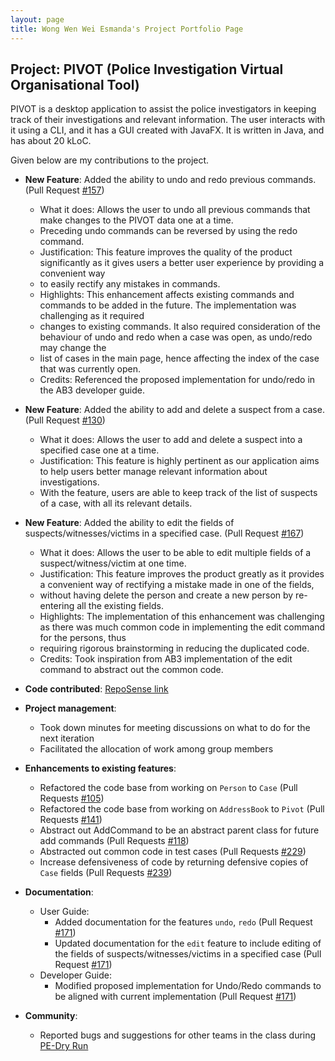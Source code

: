 ```yaml
---
layout: page
title: Wong Wen Wei Esmanda's Project Portfolio Page
---
```


## Project: PIVOT (Police Investigation Virtual Organisational Tool)

PIVOT is a desktop application to assist the police investigators in keeping track of their investigations and relevant information. 
The user interacts with it using a CLI, and it has a GUI created with JavaFX. 
It is written in Java, and has about 20 kLoC.

Given below are my contributions to the project.

* **New Feature**: Added the ability to undo and redo previous commands. (Pull Request [\#157](https://github.com/AY2021S1-CS2103-F09-2/tp/pull/157))
  * What it does: Allows the user to undo all previous commands that make changes to the PIVOT data one at a time.
  * Preceding undo commands can be reversed by using the redo command.
  * Justification: This feature improves the quality of the product significantly as it gives users a better user experience by providing a convenient way
  * to easily rectify any mistakes in commands.
  * Highlights: This enhancement affects existing commands and commands to be added in the future. The implementation was challenging as it required
  * changes to existing commands. It also required consideration of the behaviour of undo and redo when a case was open, as undo/redo may change the
  * list of cases in the main page, hence affecting the index of the case that was currently open.
  * Credits: Referenced the proposed implementation for undo/redo in the AB3 developer guide.

* **New Feature**: Added the ability to add and delete a suspect from a case. (Pull Request [\#130](https://github.com/AY2021S1-CS2103-F09-2/tp/pull/130))
  * What it does: Allows the user to add and delete a suspect into a specified case one at a time.
  * Justification: This feature is highly pertinent as our application aims to help users better manage relevant information about investigations.
  * With the feature, users are able to keep track of the list of suspects of a case, with all its relevant details.
  
* **New Feature**: Added the ability to edit the fields of suspects/witnesses/victims in a specified case. (Pull Request [\#167](https://github.com/AY2021S1-CS2103-F09-2/tp/pull/167))
  * What it does: Allows the user to be able to edit multiple fields of a suspect/witness/victim at one time.
  * Justification: This feature improves the product greatly as it provides a convenient way of rectifying a mistake made in one of the fields,
  * without having delete the person and create a new person by re-entering all the existing fields. 
  * Highlights: The implementation of this enhancement was challenging as there was much common code in implementing the edit command for the persons, thus
  * requiring rigorous brainstorming in reducing the duplicated code.
  * Credits: Took inspiration from AB3 implementation of the edit command to abstract out the common code.

* **Code contributed**: [RepoSense link](https://nus-cs2103-ay2021s1.github.io/tp-dashboard/#breakdown=true&search=esmanda3w&sort=groupTitle&sortWithin=title&since=2020-08-14&timeframe=commit&mergegroup=&groupSelect=groupByRepos&checkedFileTypes=docs~functional-code~test-code~other)

* **Project management**:
  * Took down minutes for meeting discussions on what to do for the next iteration
  * Facilitated the allocation of work among group members
  
* **Enhancements to existing features**:
  * Refactored the code base from working on `Person` to `Case` (Pull Requests [\#105](https://github.com/AY2021S1-CS2103-F09-2/tp/pull/105))
  * Refactored the code base from working on `AddressBook` to `Pivot` (Pull Requests [\#141](https://github.com/AY2021S1-CS2103-F09-2/tp/pull/141))
  * Abstract out AddCommand to be an abstract parent class for future add commands (Pull Requests [\#118](https://github.com/AY2021S1-CS2103-F09-2/tp/pull/118))
  * Abstracted out common code in test cases (Pull Requests [\#229](https://github.com/AY2021S1-CS2103-F09-2/tp/pull/229))
  * Increase defensiveness of code by returning defensive copies of `Case` fields (Pull Requests [\#239](https://github.com/AY2021S1-CS2103-F09-2/tp/pull/239))
  
* **Documentation**:
  * User Guide:
    * Added documentation for the features `undo`, `redo` (Pull Request [\#171](https://github.com/AY2021S1-CS2103-F09-2/tp/pull/171))
    * Updated documentation for the `edit` feature to include editing of the fields of suspects/witnesses/victims in a specified case (Pull Request [\#171](https://github.com/AY2021S1-CS2103-F09-2/tp/pull/171))
  * Developer Guide:
    * Modified proposed implementation for Undo/Redo commands to be aligned with current implementation (Pull Request [\#171](https://github.com/AY2021S1-CS2103-F09-2/tp/pull/171))

* **Community**:
  * Reported bugs and suggestions for other teams in the class during [PE-Dry Run](https://github.com/esmanda3w/ped/issues)
